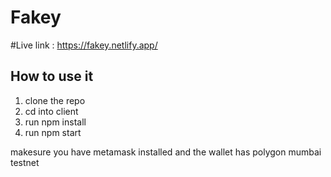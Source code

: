 # Fakey

#Live link :
https://fakey.netlify.app/

## How to use it

1. clone the repo 
2. cd into client 
3. run npm install
4. run npm start

makesure you have metamask installed and the wallet has polygon mumbai testnet 
